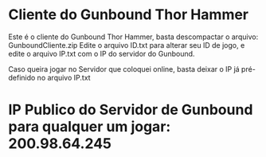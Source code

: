 # Cliente do Gunbound Thor Hammer
Este é o cliente do Gunbound Thor Hammer, basta descompactar o arquivo: GunboundCliente.zip
Edite o arquivo ID.txt para alterar seu ID de jogo, e edite o arquivo IP.txt com o IP do servidor do Gunbound.

Caso queira jogar no Servidor que coloquei online, basta deixar o IP já pré-definido no arquivo IP.txt

# IP Publico do Servidor de Gunbound para qualquer um jogar: 200.98.64.245
